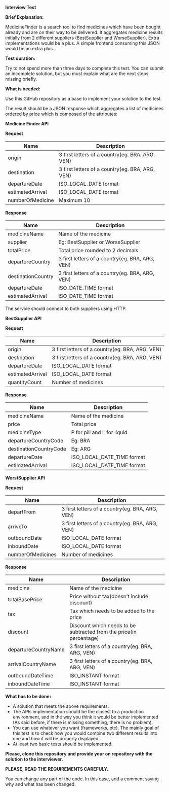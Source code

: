 **Interview Test**

**Brief Explanation:**

MedicineFinder is a search tool to find medicines which have been bought already and are on their way to be delivered.
It aggregates medicine results initially from 2 different suppliers (BestSupplier and WorseSupplier).
Extra implementations would be a plus.
A simple frontend consuming this JSON would be an extra plus.

**Test duration:**

Try to not spend more than three days to complete this test. You can submit an incomplete solution, but you must explain what are the next steps missing briefly. 

**What is needed:**

Use this GitHub repository as a base to implement your solution to the test.

The result should be a JSON response which aggregates a list of medicines ordered by price which is composed of the attributes:

**Medicine Finder API**

**Request**

| Name | Description |
| ------ | ------ |
| origin | 3 first letters of a country(eg. BRA, ARG, VEN) |
| destination | 3 first letters of a country(eg. BRA, ARG, VEN) |
| departureDate | ISO_LOCAL_DATE format |
| estimatedArrival | ISO_LOCAL_DATE format |
| numberOfMedicine | Maximum 10 |

**Response**

| Name | Description |
| ------ | ------ |
| medicineName | Name of the medicine |
| supplier | Eg: BestSupplier or WorseSupplier |
| totalPrice | Total price rounded to 2 decimals |
| departureCountry | 3 first letters of a country(eg. BRA, ARG, VEN) |
| destinationCountry | 3 first letters of a country(eg. BRA, ARG, VEN) |
| departureDate | ISO_DATE_TIME format |
| estimatedArrival | ISO_DATE_TIME format |

The service should connect to both suppliers using HTTP.

**BestSupplier API**

**Request**

| Name | Description |
| ------ | ------ |
| origin | 3 first letters of a country(eg. BRA, ARG, VEN) |
| destination | 3 first letters of a country(eg. BRA, ARG, VEN) |
| departureDate | ISO_LOCAL_DATE format |
| estimatedArrival | ISO_LOCAL_DATE format |
| quantityCount| Number of medicines |

**Response**


| Name | Description |
| ------ | ------ |
| medicineName | Name of the medicine |
| price | Total price |
| medicineType | P for pill and L for liquid |
| departureCountryCode | Eg: BRA |
| destinationCountryCode | Eg: ARG |
| departureDate | ISO_LOCAL_DATE_TIME format |
| estimatedArrival | ISO_LOCAL_DATE_TIME format |

**WorstSupplier API**

**Request**

| Name | Description |
| ------ | ------ |
| departFrom | 3 first letters of a country(eg. BRA, ARG, VEN) |
| arriveTo | 3 first letters of a country(eg. BRA, ARG, VEN) |
| outboundDate |ISO_LOCAL_DATE format |
| inboundDate | ISO_LOCAL_DATE format |
| numberOfMedicines | Number of medicines |

**Response**

| Name | Description |
| ------ | ------ |
| medicine | Name of the medicine |
| totalBasePrice | Price without tax(doesn't include discount) |
| tax | Tax which needs to be added to the price |
| discount | Discount which needs to be subtracted from the price(in percentage) |
| departureCountryName | 3 first letters of a country(eg. BRA, ARG, VEN) |
| arrivalCountryName | 3 first letters of a country(eg. BRA, ARG, VEN) |
| outboundDateTime | ISO_INSTANT format |
| inboundDateTime | ISO_INSTANT format |

**What has to be done:**

- A solution that meets the above requirements.
- The APIs implementation should be the closest to a production environment, and in the way you think it would be better implemented 
(As said before, if there is missing something, there is no problem).
- You can use whatever you want (frameworks, etc). The mainly goal of this test is to check how you would combine two different results into one and how it will be properly displayed.
- At least two basic tests should be implemented.

**Please, clone this repository and provide your on repository with the solution to the interviewer.**


**PLEASE, READ THE REQUIREMENTS CAREFULY.**


You can change any part of the code. In this case, add a comment saying why and what has been changed.

